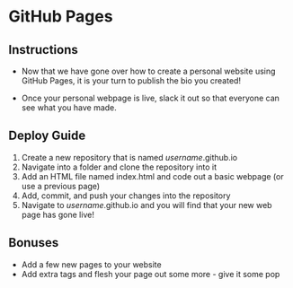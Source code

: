 # GitHub Pages

## Instructions

* Now that we have gone over how to create a personal website using GitHub Pages, it is your turn to publish the bio you created!

* Once your personal webpage is live, slack it out so that everyone can see what you have made.

## Deploy Guide

1. Create a new repository that is named _username_.github.io
2. Navigate into a folder and clone the repository into it
3. Add an HTML file named index.html and code out a basic webpage (or use a previous page)
4. Add, commit, and push your changes into the repository
5. Navigate to _username_.github.io and you will find that your new web page has gone live!

## Bonuses

* Add a few new pages to your website
* Add extra tags and flesh your page out some more - give it some pop
